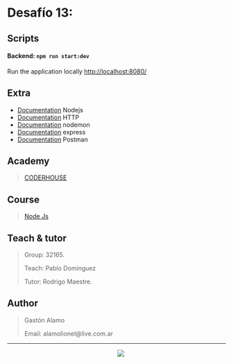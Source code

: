 # Desafío 13: 






## Scripts

#### Backend: `npm run start:dev`
Run the application locally
[http://localhost:8080/](http://localhost:8080/)


## Extra
- [Documentation](https://nodejs.org/es/) Nodejs
- [Documentation](https://es.wikipedia.org/wiki/Protocolo_de_transferencia_de_hipertexto) HTTP
- [Documentation](https://www.npmjs.com/package/nodemon) nodemon
- [Documentation](https://expressjs.com/es/) express
- [Documentation](https://www.postman.com) Postman

## Academy
> [CODERHOUSE](https://www.coderhouse.com.uy)

## Course
> [Node Js](https://www.coderhouse.com.uy/online/programacion-backend)

## Teach & tutor
> <p>Group: 32165.</p>
> <p>Teach: Pablo Dominguez </p>
> <p>Tutor: Rodrigo Maestre.</p> 

## Author
> <p>Gastón Alamo </p>
> <p>Email: alamolionel@live.com.ar </p>


---
<p align='center'>
&nbsp;&nbsp;&nbsp;&nbsp;
  <a href="https://www.linkedin.com/in/gaston-alamo-44b450212/"><img src="https://img.shields.io/badge/linkedin-%230077B5.svg?&style=for-the-badge&logo=linkedin&logoColor=white" /></a>
</p>
